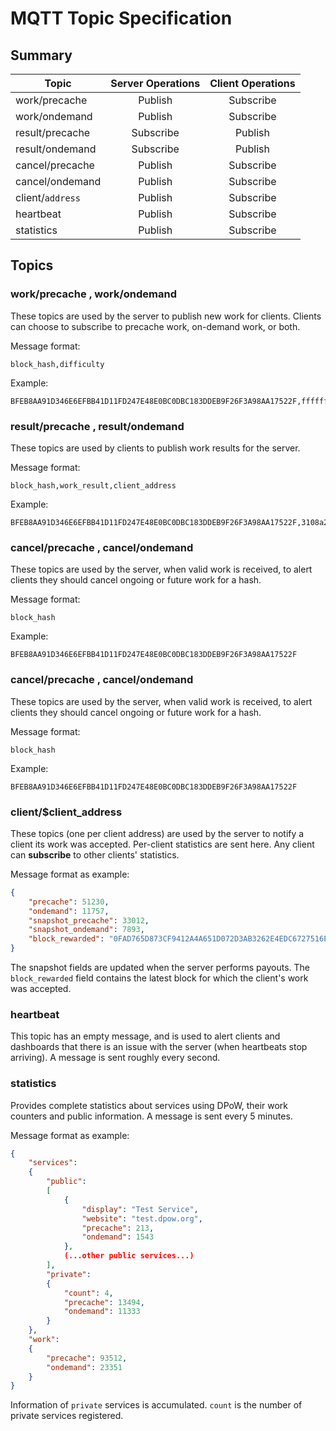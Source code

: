 # MQTT Topic Specification

## Summary

|Topic            |Server Operations  |Client Operations|
|-----------------|:-----------------:|:---------------:|
| work/precache   | Publish           | Subscribe       |
| work/ondemand   | Publish           | Subscribe       |
| result/precache | Subscribe         | Publish         |
| result/ondemand | Subscribe         | Publish         |
| cancel/precache | Publish           | Subscribe       |
| cancel/ondemand | Publish           | Subscribe       |
| client/`address`| Publish           | Subscribe       |
| heartbeat       | Publish           | Subscribe       |
| statistics      | Publish           | Subscribe       |

## Topics

### work/precache , work/ondemand

These topics are used by the server to publish new work for clients. Clients can choose to subscribe to precache work, on-demand work, or both.

Message format:
```csv
block_hash,difficulty
```

Example:
```csv
BFEB8AA91D346E6EFBB41D11FD247E48E0BC0DBC183DDEB9F26F3A98AA17522F,ffffffc000000000
```


### result/precache , result/ondemand

These topics are used by clients to publish work results for the server.

Message format:
```csv
block_hash,work_result,client_address
```

Example:
```csv
BFEB8AA91D346E6EFBB41D11FD247E48E0BC0DBC183DDEB9F26F3A98AA17522F,3108a2891093ce9e,nano_1dpowzkw9u6annz4z48aixw6oegeqicpozaajtcnjom3tqa3nwrkgsk6twj7
```


### cancel/precache , cancel/ondemand

These topics are used by the server, when valid work is received, to alert clients they should cancel ongoing or future work for a hash.

Message format:
```csv
block_hash
```

Example:
```csv
BFEB8AA91D346E6EFBB41D11FD247E48E0BC0DBC183DDEB9F26F3A98AA17522F
```


### cancel/precache , cancel/ondemand

These topics are used by the server, when valid work is received, to alert clients they should cancel ongoing or future work for a hash.

Message format:
```csv
block_hash
```

Example:
```csv
BFEB8AA91D346E6EFBB41D11FD247E48E0BC0DBC183DDEB9F26F3A98AA17522F
```

### client/$client_address

These topics (one per client address) are used by the server to notify a client its work was accepted. Per-client statistics are sent here. Any client can **subscribe** to other clients' statistics.

Message format as example:
```json
{
    "precache": 51230,
    "ondemand": 11757,
    "snapshot_precache": 33012,
    "snapshot_ondemand": 7893,
    "block_rewarded": "0FAD765D873CF9412A4A651D072D3AB3262E4EDC6727516EE70A1B2ED58ADADE"
}
```

The snapshot fields are updated when the server performs payouts. The `block_rewarded` field contains the latest block for which the client's work was accepted.


### heartbeat

This topic has an empty message, and is used to alert clients and dashboards that there is an issue with the server (when heartbeats stop arriving). A message is sent roughly every second.

### statistics

Provides complete statistics about services using DPoW, their work counters and public information. A message is sent every 5 minutes.

Message format as example:
```json
{
    "services":
    {
        "public":
        [
            {
                "display": "Test Service",
                "website": "test.dpow.org",
                "precache": 213,
                "ondemand": 1543
            },
            (...other public services...)
        ],
        "private":
        {
            "count": 4,
            "precache": 13494,
            "ondemand": 11333
        }
    },
    "work":
    {
        "precache": 93512,
        "ondemand": 23351
    }
}
```

Information of `private` services is accumulated. `count` is the number of private services registered.
